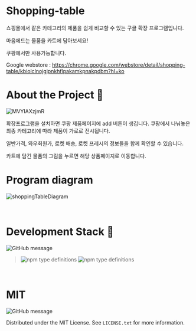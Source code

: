 # Shopping-table

쇼핑몰에서 같은 카테고리의 제품을 쉽게 비교할 수 있는 구글 확장 프로그램입니다. 

마음에드는 물품을 카트에 담아보세요! 

쿠팡에서만 사용가능합니다.

Google webstore : https://chrome.google.com/webstore/detail/shopping-table/kbiolclnojgjpnkhflpakamkpnakpdbm?hl=ko


# About the Project :art:

![MVYIAXzjmR](https://user-images.githubusercontent.com/56781342/103151111-85423880-47be-11eb-9caa-4952b4fe662a.gif)

확장프로그램을 설치하면 쿠팡 제품페이지에 add 버튼이 생깁니다. 쿠팡에서 나눠놓은 최종 카테고리에 따라 제품이 가로로 전시됩니다.

일반가격, 와우회원가, 로켓 배송, 로켓 프레시의 정보들을 함께 확인할 수 있습니다.

카트에 담긴 물품의 그림을 누르면 해당 상품페이지로 이동합니다.



# Program diagram

![shoppingTableDiagram](https://user-images.githubusercontent.com/56781342/100103892-d651ca80-2ea8-11eb-87fe-09ec6f99f0f7.png)


<br/>

# Development Stack :hammer:
![GitHub message](https://img.shields.io/badge/STACK-FRONT-lightgrey?style=for-the-badge)
>![npm type definitions](https://img.shields.io/badge/javascript-yellow?style=flat-square&logo=JAVAscript)
![npm type definitions](https://img.shields.io/badge/ChromeExtension-red?style=flat-square&logo=google)


<br/>

# MIT

![GitHub message](https://img.shields.io/apm/l/vim-mode)

Distributed under the MIT License. See `LICENSE.txt` for more information.
